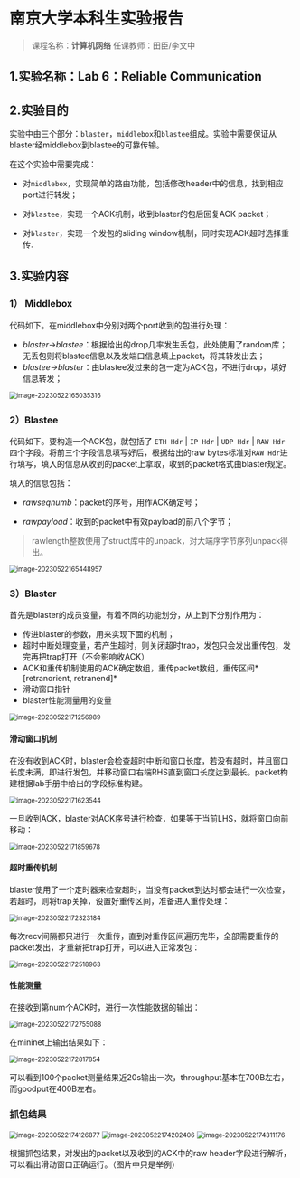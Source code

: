 # 南京大学本科生实验报告

> 课程名称：**计算机网络**           任课教师：田臣/李文中         

## 1.实验名称：Lab 6：Reliable Communication

## 2.实验目的

实验中由三个部分：`blaster`，`middlebox`和`blastee`组成。实验中需要保证从blaster经middlebox到blastee的可靠传输。

在这个实验中需要完成：

- 对`middlebox`，实现简单的路由功能，包括修改header中的信息，找到相应port进行转发；

- 对`blastee`，实现一个ACK机制，收到blaster的包后回复ACK packet；
- 对`blaster`，实现一个发包的sliding window机制，同时实现ACK超时选择重传.

## 3.实验内容

### 1） Middlebox

代码如下。在middlebox中分别对两个port收到的包进行处理：

- *blaster->blastee*：根据给出的drop几率发生丢包，此处使用了random库；无丢包则将blastee信息以及发端口信息填上packet，将其转发出去；
- *blastee->blaster*：由blastee发过来的包一定为ACK包，不进行drop，填好信息转发；

<img src="C:/Users/11342/AppData/Roaming/Typora/typora-user-images/image-20230522165035316.png" alt="image-20230522165035316" style="zoom:80%;" />



### 2）Blastee

代码如下。要构造一个ACK包，就包括了 `ETH Hdr` |  `IP Hdr`  |  `UDP Hdr` | `RAW Hdr` 四个字段。将前三个字段信息填写好后，根据给出的raw bytes标准对`RAW Hdr`进行填写，填入的信息从收到的packet上拿取，收到的packet格式由blaster规定。

填入的信息包括：

- *rawseqnumb*：packet的序号，用作ACK确定号；

- *rawpayload*：收到的packet中有效payload的前八个字节；

> rawlength整数使用了struct库中的unpack，对大端序字节序列unpack得出。

<img src="C:/Users/11342/AppData/Roaming/Typora/typora-user-images/image-20230522165448957.png" alt="image-20230522165448957" style="zoom:80%;" />

### 3）Blaster

首先是blaster的成员变量，有着不同的功能划分，从上到下分别作用为：

- 传进blaster的参数，用来实现下面的机制；
- 超时中断处理变量，若产生超时，则关闭超时trap，发包只会发出重传包，发完再把trap打开（不会影响收ACK）
- ACK和重传机制使用的ACK确定数组，重传packet数组，重传区间*[retranorient, retranend]*
- 滑动窗口指针
- blaster性能测量用的变量

<img src="C:/Users/11342/AppData/Roaming/Typora/typora-user-images/image-20230522171256989.png" alt="image-20230522171256989" style="zoom:80%;" />

#### 滑动窗口机制

在没有收到ACK时，blaster会检查超时中断和窗口长度，若没有超时，并且窗口长度未满，即进行发包，并移动窗口右端RHS直到窗口长度达到最长。packet构建根据lab手册中给出的字段标准构建。

<img src="C:/Users/11342/AppData/Roaming/Typora/typora-user-images/image-20230522171623544.png" alt="image-20230522171623544" style="zoom:80%;" />

一旦收到ACK，blaster对ACK序号进行检查，如果等于当前LHS，就将窗口向前移动：

<img src="C:/Users/11342/AppData/Roaming/Typora/typora-user-images/image-20230522171859678.png" alt="image-20230522171859678" style="zoom:80%;" />

#### 超时重传机制

blaster使用了一个定时器来检查超时，当没有packet到达时都会进行一次检查，若超时，则将trap关掉，设置好重传区间，准备进入重传处理：

<img src="C:/Users/11342/AppData/Roaming/Typora/typora-user-images/image-20230522172323184.png" alt="image-20230522172323184" style="zoom:80%;" />

每次recv间隔都只进行一次重传，直到对重传区间遍历完毕，全部需要重传的packet发出，才重新把trap打开，可以进入正常发包：

<img src="C:/Users/11342/AppData/Roaming/Typora/typora-user-images/image-20230522172518963.png" alt="image-20230522172518963" style="zoom:80%;" />

#### 性能测量

在接收到第num个ACK时，进行一次性能数据的输出：

<img src="C:/Users/11342/AppData/Roaming/Typora/typora-user-images/image-20230522172755088.png" alt="image-20230522172755088" style="zoom:80%;" />

在mininet上输出结果如下：

<img src="C:/Users/11342/AppData/Roaming/Typora/typora-user-images/image-20230522172817854.png" alt="image-20230522172817854" style="zoom:80%;" />

可以看到100个packet测量结果近20s输出一次，throughput基本在700B左右，而goodput在400B左右。

### 抓包结果

<img src="C:/Users/11342/AppData/Roaming/Typora/typora-user-images/image-20230522174126877.png" alt="image-20230522174126877" style="zoom:80%;" />

<img src="C:/Users/11342/AppData/Roaming/Typora/typora-user-images/image-20230522174202406.png" alt="image-20230522174202406" style="zoom:80%;" />

<img src="C:/Users/11342/AppData/Roaming/Typora/typora-user-images/image-20230522174311176.png" alt="image-20230522174311176" style="zoom:80%;" />

根据抓包结果，对发出的packet以及收到的ACK中的raw header字段进行解析，可以看出滑动窗口正确运行。（图片中只是举例）
